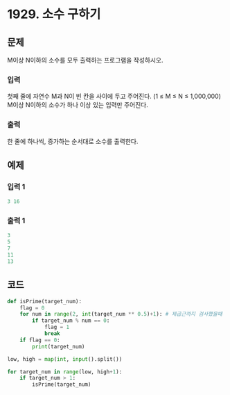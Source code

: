 # 1929. 소수 구하기



## 문제

M이상 N이하의 소수를 모두 출력하는 프로그램을 작성하시오.



### 입력

첫째 줄에 자연수 M과 N이 빈 칸을 사이에 두고 주어진다. (1 ≤ M ≤ N ≤ 1,000,000) M이상 N이하의 소수가 하나 이상 있는 입력만 주어진다.

### 출력

한 줄에 하나씩, 증가하는 순서대로 소수를 출력한다.



## 예제

### 입력 1

```python
3 16
```

### 출력 1

```python
3
5
7
11
13
```





## 코드

```python
def isPrime(target_num):
    flag = 0
    for num in range(2, int(target_num ** 0.5)+1): # 제곱근까지 검사했을때 소수면 소수임을 알아두자
        if target_num % num == 0:
            flag = 1
            break
    if flag == 0:
        print(target_num)

low, high = map(int, input().split())

for target_num in range(low, high+1):
    if target_num > 1:
        isPrime(target_num)
```













